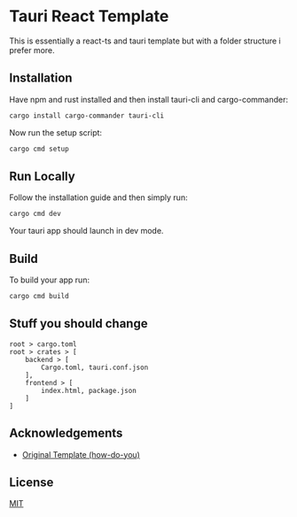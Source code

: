 
# Tauri React Template

This is essentially a react-ts and tauri template but with a folder structure i prefer more.

## Installation

Have npm and rust installed and then install tauri-cli and cargo-commander:
```bash
cargo install cargo-commander tauri-cli
```

Now run the setup script:
```bash
cargo cmd setup
```
## Run Locally

Follow the installation guide and then simply run:
```bash
cargo cmd dev
```
Your tauri app should launch in dev mode.
## Build

To build your app run:

```bash
cargo cmd build
```


## Stuff you should change 
```
root > cargo.toml
root > crates > [
    backend > [
        Cargo.toml, tauri.conf.json
    ],
    frontend > [
        index.html, package.json
    ]
]
```
## Acknowledgements

 - [Original Template (how-do-you)](https://github.com/how-do-you/banan)


## License

[MIT](https://choosealicense.com/licenses/mit/)
